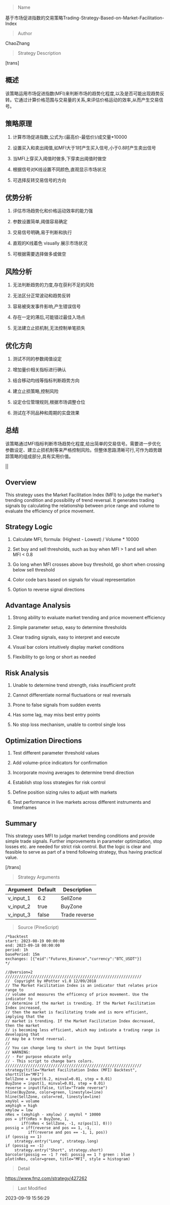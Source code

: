 
> Name

基于市场促进指数的交易策略Trading-Strategy-Based-on-Market-Facilitation-Index

> Author

ChaoZhang

> Strategy Description

[trans]


## 概述

该策略运用市场促进指数(MFI)来判断市场的趋势化程度,以及是否可能出现趋势反转。它通过计算价格范围与交易量的关系,来评估价格运动的效率,从而产生交易信号。

## 策略原理

1. 计算市场促进指数,公式为:(最高价-最低价)/成交量*10000

2. 设置买入和卖出阈值,如MFI大于1时产生买入信号,小于0.8时产生卖出信号

3. 当MFI上穿买入阈值时做多,下穿卖出阈值时做空

4. 根据信号对K线设置不同颜色,直观显示市场状况

5. 可选择反转交易信号的方向

## 优势分析

1. 评估市场趋势化和价格运动效率的能力强

2. 参数设置简单,阈值容易确定

3. 交易信号明确,易于判断和执行

4. 直观的K线着色 visually 展示市场状况

5. 可根据需要选择做多或做空

## 风险分析

1. 无法判断趋势的力度,存在获利不足的风险

2. 无法区分正常波动和趋势反转

3. 容易被突发事件影响,产生错误信号

4. 存在一定的滞后,可能错过最佳入场点

5. 无法建立止损机制,无法控制单笔损失

## 优化方向

1. 测试不同的参数阈值设定

2. 增加量价相关指标进行确认

3. 结合移动均线等指标判断趋势方向

4. 建立止损策略,控制风险

5. 设定仓位管理规则,根据市场调整仓位

6. 测试在不同品种和周期的实盘效果

## 总结

该策略通过MFI指标判断市场趋势化程度,给出简单的交易信号。需要进一步优化参数设定、建立止损机制等来严格控制风险。但整体思路清晰可行,可作为趋势跟踪策略的组成部分,具有实用价值。

|| 
## Overview

This strategy uses the Market Facilitation Index (MFI) to judge the market's trending condition and possibility of trend reversal. It generates trading signals by calculating the relationship between price range and volume to evaluate the efficiency of price movement.

## Strategy Logic 

1. Calculate MFI, formula: (Highest - Lowest) / Volume * 10000

2. Set buy and sell thresholds, such as buy when MFI > 1 and sell when MFI < 0.8

3. Go long when MFI crosses above buy threshold, go short when crossing below sell threshold  

4. Color code bars based on signals for visual representation 

5. Option to reverse signal directions

## Advantage Analysis

1. Strong ability to evaluate market trending and price movement efficiency

2. Simple parameter setup, easy to determine thresholds

3. Clear trading signals, easy to interpret and execute

4. Visual bar colors intuitively display market conditions 

5. Flexibility to go long or short as needed

## Risk Analysis

1. Unable to determine trend strength, risks insufficient profit

2. Cannot differentiate normal fluctuations or real reversals

3. Prone to false signals from sudden events 

4. Has some lag, may miss best entry points

5. No stop loss mechanism, unable to control single loss

## Optimization Directions

1. Test different parameter threshold values

2. Add volume-price indicators for confirmation 

3. Incorporate moving averages to determine trend direction

4. Establish stop loss strategies for risk control

5. Define position sizing rules to adjust with markets

6. Test performance in live markets across different instruments and timeframes

## Summary

This strategy uses MFI to judge market trending conditions and provide simple trade signals. Further improvements in parameter optimization, stop losses etc. are needed for strict risk control. But the logic is clear and feasible to serve as part of a trend following strategy, thus having practical value.

[/trans]

> Strategy Arguments



|Argument|Default|Description|
|----|----|----|
|v_input_1|6.2|SellZone|
|v_input_2|true|BuyZone|
|v_input_3|false|Trade reverse|


> Source (PineScript)

``` pinescript
/*backtest
start: 2023-08-19 00:00:00
end: 2023-09-18 00:00:00
period: 1h
basePeriod: 15m
exchanges: [{"eid":"Futures_Binance","currency":"BTC_USDT"}]
*/

//@version=2
////////////////////////////////////////////////////////////
//  Copyright by HPotter v1.0 12/09/2018
// The Market Facilitation Index is an indicator that relates price range to 
// volume and measures the efficency of price movement. Use the indicator to 
// determine if the market is trending. If the Market Facilitation Index increased, 
// then the market is facilitating trade and is more efficient, implying that the 
// market is trending. If the Market Facilitation Index decreased, then the market 
// is becoming less efficient, which may indicate a trading range is developing that 
// may be a trend reversal.
//
// You can change long to short in the Input Settings
// WARNING:
// - For purpose educate only
// - This script to change bars colors.
////////////////////////////////////////////////////////////
strategy(title="Market Facilitation Index (MFI) Backtest", shorttitle="MFI")
SellZone = input(6.2, minval=0.01, step = 0.01)
BuyZone = input(1, minval=0.01, step = 0.01)
reverse = input(false, title="Trade reverse")
hline(BuyZone, color=green, linestyle=line)
hline(SellZone, color=red, linestyle=line)
xmyVol = volume
xmyhigh = high
xmylow = low
nRes = (xmyhigh - xmylow) / xmyVol * 10000
pos = iff(nRes > BuyZone, 1,
       iff(nRes < SellZone, -1, nz(pos[1], 0)))
possig = iff(reverse and pos == 1, -1,
          iff(reverse and pos == -1, 1, pos))	   
if (possig == 1) 
    strategy.entry("Long", strategy.long)
if (possig == -1)
    strategy.entry("Short", strategy.short)	   	    
barcolor(possig == -1 ? red: possig == 1 ? green : blue )        
plot(nRes, color=green, title="MFI", style = histogram)
```

> Detail

https://www.fmz.com/strategy/427262

> Last Modified

2023-09-19 15:56:29
